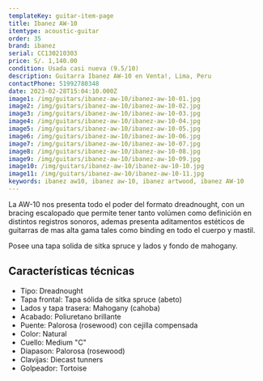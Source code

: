```yaml
---
templateKey: guitar-item-page
title: Ibanez AW-10
itemtype: acoustic-guitar
order: 35
brand: ibanez
serial: CC130210303
price: S/. 1,140.00
condition: Usada casi nueva (9.5/10)
description: Guitarra Ibanez AW-10 en Venta!, Lima, Peru
contactPhone: 51992780348
date: 2023-02-28T15:04:10.000Z
image1: /img/guitars/ibanez-aw-10/ibanez-aw-10-01.jpg
image2: /img/guitars/ibanez-aw-10/ibanez-aw-10-02.jpg
image3: /img/guitars/ibanez-aw-10/ibanez-aw-10-03.jpg
image4: /img/guitars/ibanez-aw-10/ibanez-aw-10-04.jpg
image5: /img/guitars/ibanez-aw-10/ibanez-aw-10-05.jpg
image6: /img/guitars/ibanez-aw-10/ibanez-aw-10-06.jpg
image7: /img/guitars/ibanez-aw-10/ibanez-aw-10-07.jpg
image8: /img/guitars/ibanez-aw-10/ibanez-aw-10-08.jpg
image9: /img/guitars/ibanez-aw-10/ibanez-aw-10-09.jpg
image10: /img/guitars/ibanez-aw-10/ibanez-aw-10-10.jpg
image11: /img/guitars/ibanez-aw-10/ibanez-aw-10-11.jpg
keywords: ibanez aw10, ibanez aw-10, ibanez artwood, ibanez AW-10
---
```


La AW-10 nos presenta todo el poder del formato dreadnought, con un bracing escalopado que permite tener tanto volúmen como definición en distintos registros sonoros, ademas presenta aditamentos estéticos de guitarras de mas alta gama tales como binding en todo el cuerpo y mastil.

Posee una tapa solida de sitka spruce y lados y fondo de mahogany.

## Características técnicas

* Tipo: Dreadnought
* Tapa frontal: Tapa sólida de sitka spruce (abeto)
* Lados y tapa trasera: Mahogany (cahoba)
* Acabado: Poliuretano brillante
* Puente: Palorosa (rosewood) con cejilla compensada
* Color: Natural
* Cuello: Medium "C"
* Diapason: Palorosa (rosewood)
* Clavijas: Diecast tunners
* Golpeador: Tortoise


